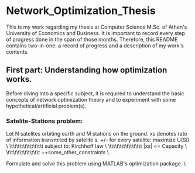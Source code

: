 # Network_Optimization_Thesis
This is my work regarding my thesis at Computer Science M.Sc. of Athen's University of Economics and Business.
It is important to record every step of progress done in the span of those months.
Therefore, this README contains two-in-one: a record of progress and a description of my work's contents.

## First part: Understanding how optimization works.
Before diving into a specific subject, it is required to understand the basic concepts of network optimization theory and to experiment with some hypothetical/artificial problem(s).

### Satelite-Stations problem:
Let N satelites orbiting earth and M stations on the ground.
xs denotes rate of information transmited by satelite s. +/-
for every satelite: maximize U(Si) \\
\t\t\t\t\t\t\t\t\t\t subject to: Kirchhoff law \\
\t\t\t\t\t\t\t\t\t\t |xs| <= Capacity \\
\t\t\t\t\t\t\t\t\t\t ++some_other_constraints \\
                                
Formulate and solve this problem using MATLAB's optimization package. \\ 
